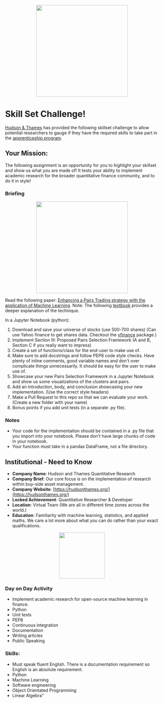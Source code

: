 <div align="center">
  <img src="https://raw.githubusercontent.com/hudson-and-thames/mlfinlab/master/docs/source/logo/Hudson%20%26%20Thames_verticalblack.png" height="300"><br>
</div>                                                                                                                                               

# Skill Set Challenge!
[Hudson & Thames](https://hudsonthames.org/) has provided the following skillset challenge to allow potential researchers to gauge if they have the required skills to take part in the [apprenticeship program](https://hudsonthames.org/apprenticeship-program/).

## Your Mission:
The following assignment is an opportunity for you to highlight your skillset and show us what you are made of! It tests your ability to implement academic research for the broader quantitative finance community, and to do it in style!

### Briefing

<div align="center">
  <img src="https://hudsonthames.org/wp-content/uploads/2020/09/Pairs-Selection-1.jpg" height="300"><br>
</div>  

Read the following paper: [Enhancing a Pairs Trading strategy with the application of Machine Learning](http://premio-vidigal.inesc.pt/pdf/SimaoSarmentoMSc-resumo.pdf). Note: The following [textbook](https://www.springer.com/gp/book/9783030472504) provides a deeper explanation of the technique.

In a Jupyter Notebook (python):

1. Download and save your universe of stocks (use 500-700 shares) (Can use Yahoo finance to get shares data. Checkout the [yfinance](https://github.com/ranaroussi/yfinance) package.)
1. Implement Section III: Proposed Pairs Selection Framework (A and B, Section C if you really want to impress)
1. Create a set of functions/class for the end-user to make use of.
1. Make sure to add docstrings and follow PEP8 code style checks. Have plenty of inline comments, good variable names and don't over complicate things unnecessarily. It should be easy for the user to make use of.
1. Showcase your new Pairs Selection Framework in a Jupyter Notebook and show us some visualizations of the clusters and pairs.
1. Add an introduction, body, and conclusion showcasing your new implementation. (Use the correct style headers)
1. Make a Pull Request to this repo so that we can evaluate your work. (Create a new folder with your name)
1. Bonus points if you add unit tests (in a separate .py file).


### Notes
* Your code for the implementation should be contained in a .py file that you import into your notebook. Please don't have large chunks of code in your notebook.
* Your function must take in a pandas DataFrame, not a file directory.

## Institutional - Need to Know
* **Company Name**: Hudson and Thames Quantitative Research
* **Company Brief**: Our core focus is on the implementation of research within buy-side asset management.
* **Company Website**: [https://hudsonthames.org/](https://hudsonthames.org/)
* **Locked Achievement**: Quantitative Researcher & Developer
* **Location**: Virtual Team (We are all in different time zones across the world.)
* **Education**: Familiarity with machine learning, statistics, and applied maths. We care a lot more about what you can do rather than your exact qualifications.

<div align="center">
  <img src="https://raw.githubusercontent.com/hudson-and-thames/mlfinlab/master/docs/source/logo/Hudson%20%26%20Thames_verticalblack.png" height="150"><br>
</div>

### Day on Day Activity
* Implement academic research for open-source machine learning in finance.
* Python
* Unit tests
* PEP8
* Continuous integration
* Documentation
* Writing articles
* Public Speaking

### Skills:
* Must speak fluent English. There is a documentation requirement so English is an absolute requirement.
* Python
* Machine Learning
* Software engineering
* Object Orientated Programming
* Linear Algebra"
